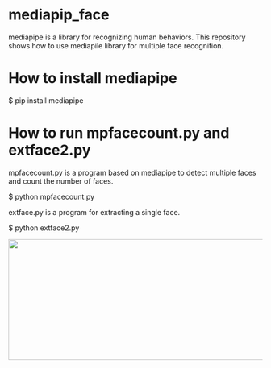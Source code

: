 # mediapip_face

mediapipe is a library for recognizing human behaviors. 
This repository shows how to use mediapile library for multiple face recognition.

# How to install mediapipe

$ pip install mediapipe

# How to run mpfacecount.py and extface2.py

mpfacecount.py is a program based on mediapipe to detect multiple faces 
and count the number of faces.

$ python mpfacecount.py

extface.py is a program for extracting a single face.

$ python extface2.py

<img src='r.gif' width=640 height=240>



